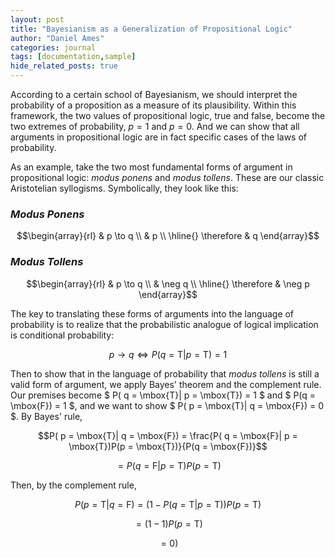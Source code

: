 ```yaml
---
layout: post
title: "Bayesianism as a Generalization of Propositional Logic"
author: "Daniel Ames"
categories: journal
tags: [documentation,sample]
hide_related_posts: true
---
```


According to a certain school of Bayesianism, we should interpret the probability of a proposition as a measure of its plausibility. Within this framework, the two values of propositional logic, true and false, become the two extremes of probability, $p = 1$ and $p = 0$. And we can show that all arguments in propositional logic are in fact specific cases of the laws of probability.

As an example, take the two most fundamental forms of argument in propositional logic: _modus ponens_ and _modus tollens_.  These are our classic Aristotelian syllogisms. Symbolically, they look like this:

### _Modus Ponens_
$$\begin{array}{rl}
    & p \to q \\
    & p \\
    \hline{}
    \therefore & q
  \end{array}$$

### _Modus Tollens_
$$\begin{array}{rl}
    & p \to q \\
    & \neg q \\
    \hline{}
    \therefore & \neg p
  \end{array}$$

The key to translating these forms of arguments into the language of probability is to realize that the probabilistic analogue of logical implication is conditional probability:

$$
p \to q \Longleftrightarrow P( q = \mbox{T}| p = \mbox{T}) = 1  
$$

Then to show that in the language of probability that _modus tollens_ is still a valid form of argument, we apply Bayes' theorem and the complement rule. Our premises become $ P( q = \mbox{T}| p = \mbox{T}) = 1 $ and $ P(q = \mbox{F}) = 1 $, and we want to show $ P( p = \mbox{T}| q = \mbox{F}) = 0 $. By Bayes' rule,


$$P( p = \mbox{T}| q = \mbox{F}) = \frac{P( q = \mbox{F}| p = \mbox{T})P(p = \mbox{T})}{P(q = \mbox{F})}$$

$$= P( q = \mbox{F}| p = \mbox{T})P(p = \mbox{T})$$

Then, by the complement rule,

$$
P( p = \mbox{T}| q = \mbox{F}) =  (1 - P( q = \mbox{T}| p = \mbox{T}))P(p = \mbox{T})$$

$$= (1 - 1)P(p = \mbox{T})$$

$$= 0)$$







